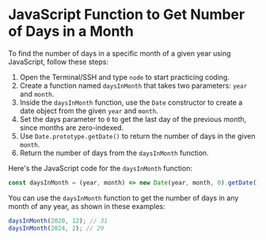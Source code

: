 # JavaScript Function to Get Number of Days in a Month

To find the number of days in a specific month of a given year using JavaScript, follow these steps:

1. Open the Terminal/SSH and type `node` to start practicing coding.
2. Create a function named `daysInMonth` that takes two parameters: `year` and `month`.
3. Inside the `daysInMonth` function, use the `Date` constructor to create a date object from the given `year` and `month`.
4. Set the days parameter to `0` to get the last day of the previous month, since months are zero-indexed.
5. Use `Date.prototype.getDate()` to return the number of days in the given `month`.
6. Return the number of days from the `daysInMonth` function.

Here's the JavaScript code for the `daysInMonth` function:

```js
const daysInMonth = (year, month) => new Date(year, month, 0).getDate();
```

You can use the `daysInMonth` function to get the number of days in any month of any year, as shown in these examples:

```js
daysInMonth(2020, 12); // 31
daysInMonth(2024, 2); // 29
```
